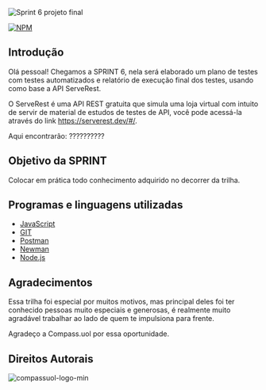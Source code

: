 ![Sprint 6 projeto final](https://user-images.githubusercontent.com/109304734/187513290-3f5e55b5-1c93-4adf-b7b9-e9f768cbe3aa.png)

[![NPM](https://img.shields.io/npm/l/react)](https://github.com/clascleo/Rocketman_Cleonice_Souza_Compass/blob/main/license)

## Introdução

Olá pessoal!
Chegamos a SPRINT 6, nela será elaborado um plano de testes com testes automatizados e relatório de execução final dos testes, usando como base a API ServeRest.

O ServeRest é uma API REST gratuita que simula uma loja virtual com intuito de servir de material de estudos de testes de API, você pode acessá-la através do link https://serverest.dev/#/.


 Aqui encontrarão: ??????????

## Objetivo da SPRINT

 Colocar em prática todo conhecimento adquirido no decorrer da trilha.
 
 ## Programas e linguagens utilizadas
 
* [JavaScript](https://www.microsoft.com/pt-br/p/javascript/9nblggh07nrx?activetab=pivot:overviewtab)
* [GIT](https://git-scm.com/download/win)
* [Postman](https://postman.softonic.com.br/)
* [Newman](https://adevait.com/qa/how-to-create-elegant-html-reports-in-postman#installing-newman-and-html-reporters)
* [Node.js](https://nodejs.org/)

## Agradecimentos

Essa trilha foi especial por muitos motivos, mas principal deles foi ter conhecido pessoas muito especiais e generosas, é realmente muito agradável trabalhar ao lado de quem te impulsiona para frente. 

Agradeço a Compass.uol por essa oportunidade.


## Direitos Autorais

![compassuol-logo-min](https://user-images.githubusercontent.com/109304734/187514276-519dd3c6-c07c-4d63-b987-f49807b25efa.png)
